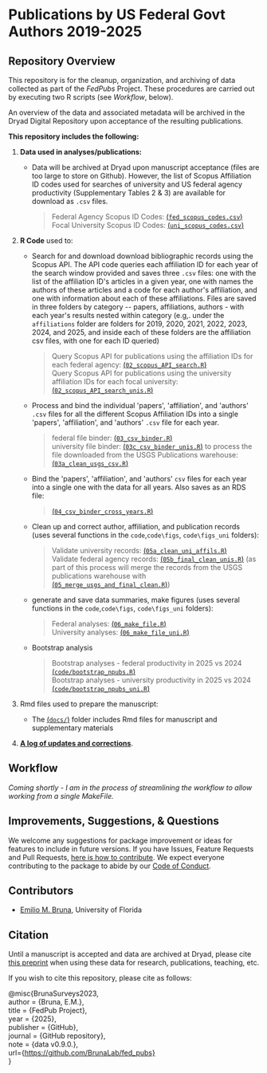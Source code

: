 # Publications by US Federal Govt Authors 2019-2025

## Repository Overview

This repository is for the cleanup, organization, and archiving of data 
collected as part of the _FedPubs_ Project. These procedures are carried out by 
executing two R scripts (see _Workflow_, below). 

An overview of the data and associated metadata will be archived in the 
Dryad Digital Repository upon acceptance of the resulting publications.

**This repository includes the following:**

1. **Data used in analyses/publications:** 
    - Data will be archived at Dryad upon manuscript acceptance (files are too large to store on Github). However, the list of Scopus Affiliation ID codes used for searches of university and US federal agency productivity (Supplementary Tables 2 & 3) are available for download as `.csv` files.
      
         > Federal Agency Scopus ID Codes: [(`fed_scopus_codes.csv`)](data_archive/fed_scopus_codes.csv)  
         > Focal University Scopus ID Codes: [(`uni_scopus_codes.csv`)](data_archive/uni_scopus_codes.csv)  
    
    
3. **R Code** used to:
    - Search for and download download bibliographic records using the Scopus API. The API code queries each affiliation ID for each year of the search window provided and saves three `.csv` files: one with the list of the affiliation ID's articles in a given year, one with names the authors of these articles and a code for each author's affiliation, and one with information about each of these affiliations. Files are saved in three folders by category -- papers, affiliations, authors - with each year's results nested within category (e.g,. under the `affiliations` folder are folders for 2019, 2020, 2021, 2022, 2023, 2024, and 2025, and inside each of these folders are the affiliation csv files, with one for each ID queried)
      
      > Query Scopus API for publications using the affiliation IDs for each federal agency: [(`02_scopus_API_search.R`)](02_scopus_API_search.R)  
      > Query Scopus API for publications using the university affiliation IDs for each focal university: [(`02_scopus_API_search_unis.R`)](02_scopus_API_search_unis.R)   
    
    - Process and bind the individual 'papers', 'affiliation', and 'authors' `.csv` files for all the different Scopus Affiliation IDs into a single 'papers', 'affiliation', and 'authors' `.csv` file for each year. 
       
      > federal file binder: [(`03_csv_binder.R`)](03_csv_binder.R)  
      > university file binder: [(`03c_csv_binder_unis.R`)](03c_csv_binder_unis.R)
      > to process the file downloaded from the USGS Publications warehouse: [(`03a_clean_usgs_csv.R`)](03a_clean_usgs_csv.R)   
      
    - Bind the 'papers', 'affiliation', and 'authors' `csv` files for each year into a single one with the data for all years. Also saves as an RDS file:
      
      > [(`04_csv_binder_cross_years.R`)](04_csv_binder_cross_years.R)  
  
    - Clean up and correct author, affiliation, and publication records (uses several functions in the `code`,`code\figs`, `code\figs_uni` folders):
      
      > Validate university records: [(`05a_clean_uni_affils.R`)](05a_clean_uni_affils.R)  
      > Validate federal agency records: [(`05b_final_clean_unis.R`)](05b_final_clean_unis.R) (as part of this process will merge the records from the USGS publications warehouse with [(`05_merge_usgs_and_final_clean.R`)](05_merge_usgs_and_final_clean.R))  
    
    - generate and save data summaries, make figures (uses several functions in the `code`,`code\figs`, `code\figs_uni` folders):  
      
      > Federal analyses: [(`06_make_file.R`)](06_make_file.R)  
      > University analyses: [(`06_make_file_uni.R`)](06_make_file_uni.R)  
      
    - Bootstrap analysis
    
      > Bootstrap analyses - federal productivity in 2025 vs 2024 [(`code/bootstrap_npubs.R`)](code/bootstrap_npubs.R)  
      > Bootstrap analyses - university productivity in 2025 vs 2024 [(`code/bootstrap_npubs_uni.R`)](code/bootstrap_npubs_uni.R)  
    
4. Rmd files used to prepare the manuscript:   
    - The [(`docs/`)](docs/) folder includes Rmd files for manuscript and supplementary materials
    
5. [**A log of updates and corrections**](NEWS.md).

## Workflow

_Coming shortly - I am in the process of streamlining the workflow to allow working from a single MakeFile._


## Improvements, Suggestions, & Questions

We welcome any suggestions for package improvement or ideas for features to include in future versions. If you have Issues, Feature Requests and Pull Requests, [here is how to contribute](CONTRIBUTING.md). We expect everyone contributing to the package to abide by our [Code of Conduct](CODE_OF_CONDUCT.md).

## Contributors

-   [Emilio M. Bruna](https://github.com/embruna), University of Florida


## Citation

Until a manuscript is accepted and data are archived at Dryad, please cite [this preprint](https://osf.io/preprints/metaarxiv/4hfe9_v1) when using these data for research, publications, teaching, etc.


If you wish to cite this repository, please cite as follows:


@misc{BrunaSurveys2023,  
  author = {Bruna, E.M.},  
  title = {FedPub Project},  
  year = {2025},  
  publisher = {GitHub},  
  journal = {GitHub repository},  
  note = {data v0.9.0.},  
  url={https://github.com/BrunaLab/fed_pubs}  
}  

